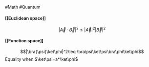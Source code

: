 #Math #Quantum 
#### [[Euclidean space]]
$$|\vec{A}\cdot\vec{B}|^2 \leq |\vec{A}|^2|\vec{B}|^2$$
#### [[Function space]]
$$|\bra{\psi}\ket\phi|^2\leq \bra\psi\ket\psi\bra\phi\ket\phi$$
Equality when $\ket\psi=a*\ket\phi$